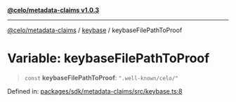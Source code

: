 [**@celo/metadata-claims v1.0.3**](../../README.md)

***

[@celo/metadata-claims](../../README.md) / [keybase](../README.md) / keybaseFilePathToProof

# Variable: keybaseFilePathToProof

> `const` **keybaseFilePathToProof**: `".well-known/celo/"`

Defined in: [packages/sdk/metadata-claims/src/keybase.ts:8](https://github.com/celo-org/developer-tooling/blob/master/packages/sdk/metadata-claims/src/keybase.ts#L8)
